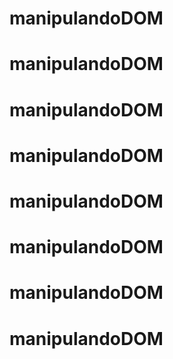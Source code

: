 # manipulandoDOM
# manipulandoDOM
# manipulandoDOM
# manipulandoDOM
# manipulandoDOM
# manipulandoDOM
# manipulandoDOM
# manipulandoDOM
